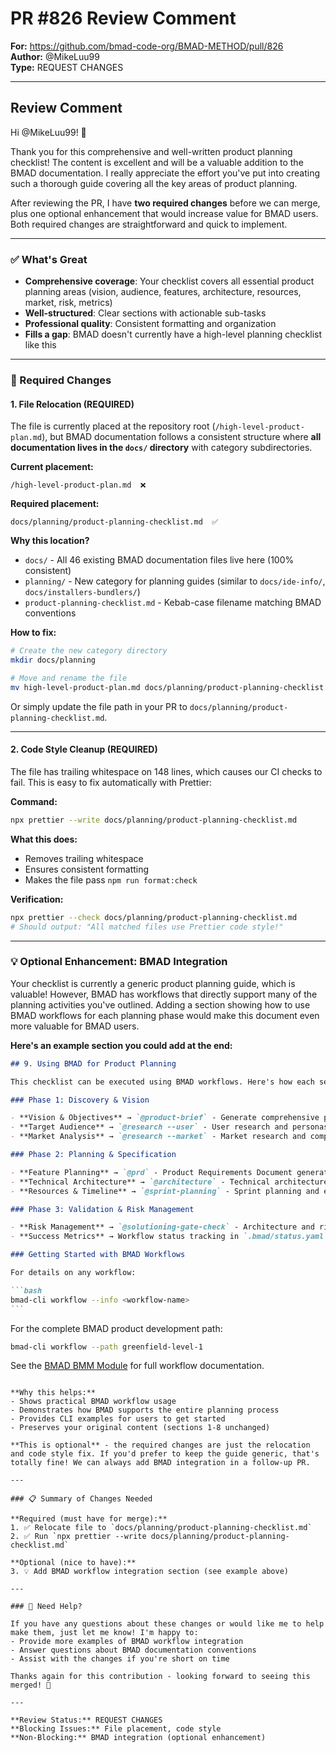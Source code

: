 # PR #826 Review Comment

**For:** https://github.com/bmad-code-org/BMAD-METHOD/pull/826  
**Author:** @MikeLuu99  
**Type:** REQUEST CHANGES

---

## Review Comment

Hi @MikeLuu99! 👋

Thank you for this comprehensive and well-written product planning checklist! The content is excellent and will be a valuable addition to the BMAD documentation. I really appreciate the effort you've put into creating such a thorough guide covering all the key areas of product planning.

After reviewing the PR, I have **two required changes** before we can merge, plus one optional enhancement that would increase value for BMAD users. Both required changes are straightforward and quick to implement.

---

### ✅ What's Great

- **Comprehensive coverage**: Your checklist covers all essential product planning areas (vision, audience, features, architecture, resources, market, risk, metrics)
- **Well-structured**: Clear sections with actionable sub-tasks
- **Professional quality**: Consistent formatting and organization
- **Fills a gap**: BMAD doesn't currently have a high-level planning checklist like this

---

### 🔧 Required Changes

#### 1. File Relocation (REQUIRED)

The file is currently placed at the repository root (`/high-level-product-plan.md`), but BMAD documentation follows a consistent structure where **all documentation lives in the `docs/` directory** with category subdirectories.

**Current placement:**

```
/high-level-product-plan.md  ❌
```

**Required placement:**

```
docs/planning/product-planning-checklist.md  ✅
```

**Why this location?**

- `docs/` - All 46 existing BMAD documentation files live here (100% consistent)
- `planning/` - New category for planning guides (similar to `docs/ide-info/`, `docs/installers-bundlers/`)
- `product-planning-checklist.md` - Kebab-case filename matching BMAD conventions

**How to fix:**

```bash
# Create the new category directory
mkdir docs/planning

# Move and rename the file
mv high-level-product-plan.md docs/planning/product-planning-checklist.md
```

Or simply update the file path in your PR to `docs/planning/product-planning-checklist.md`.

---

#### 2. Code Style Cleanup (REQUIRED)

The file has trailing whitespace on 148 lines, which causes our CI checks to fail. This is easy to fix automatically with Prettier:

**Command:**

```bash
npx prettier --write docs/planning/product-planning-checklist.md
```

**What this does:**

- Removes trailing whitespace
- Ensures consistent formatting
- Makes the file pass `npm run format:check`

**Verification:**

```bash
npx prettier --check docs/planning/product-planning-checklist.md
# Should output: "All matched files use Prettier code style!"
```

---

### 💡 Optional Enhancement: BMAD Integration

Your checklist is currently a generic product planning guide, which is valuable! However, BMAD has workflows that directly support many of the planning activities you've outlined. Adding a section showing how to use BMAD workflows for each planning phase would make this document even more valuable for BMAD users.

**Here's an example section you could add at the end:**

````markdown
## 9. Using BMAD for Product Planning

This checklist can be executed using BMAD workflows. Here's how each section maps to BMAD commands:

### Phase 1: Discovery & Vision

- **Vision & Objectives** → `@product-brief` - Generate comprehensive product brief
- **Target Audience** → `@research --user` - User research and personas
- **Market Analysis** → `@research --market` - Market research and competitor analysis

### Phase 2: Planning & Specification

- **Feature Planning** → `@prd` - Product Requirements Document generation
- **Technical Architecture** → `@architecture` - Technical architecture planning
- **Resources & Timeline** → `@sprint-planning` - Sprint planning and estimation

### Phase 3: Validation & Risk Management

- **Risk Management** → `@solutioning-gate-check` - Architecture and risk validation
- **Success Metrics** → Workflow status tracking in `.bmad/status.yaml`

### Getting Started with BMAD Workflows

For details on any workflow:

```bash
bmad-cli workflow --info <workflow-name>
```
````

For the complete BMAD product development path:

```bash
bmad-cli workflow --path greenfield-level-1
```

See the [BMAD BMM Module](../../src/modules/bmm/README.md) for full workflow documentation.

```

**Why this helps:**
- Shows practical BMAD workflow usage
- Demonstrates how BMAD supports the entire planning process
- Provides CLI examples for users to get started
- Preserves your original content (sections 1-8 unchanged)

**This is optional** - the required changes are just the relocation and code style fix. If you'd prefer to keep the guide generic, that's totally fine! We can always add BMAD integration in a follow-up PR.

---

### 📋 Summary of Changes Needed

**Required (must have for merge):**
1. ✅ Relocate file to `docs/planning/product-planning-checklist.md`
2. ✅ Run `npx prettier --write docs/planning/product-planning-checklist.md`

**Optional (nice to have):**
3. 💡 Add BMAD workflow integration section (see example above)

---

### 🤝 Need Help?

If you have any questions about these changes or would like me to help make them, just let me know! I'm happy to:
- Provide more examples of BMAD workflow integration
- Answer questions about BMAD documentation conventions
- Assist with the changes if you're short on time

Thanks again for this contribution - looking forward to seeing this merged! 🚀

---

**Review Status:** REQUEST CHANGES
**Blocking Issues:** File placement, code style
**Non-Blocking:** BMAD integration (optional enhancement)
```
